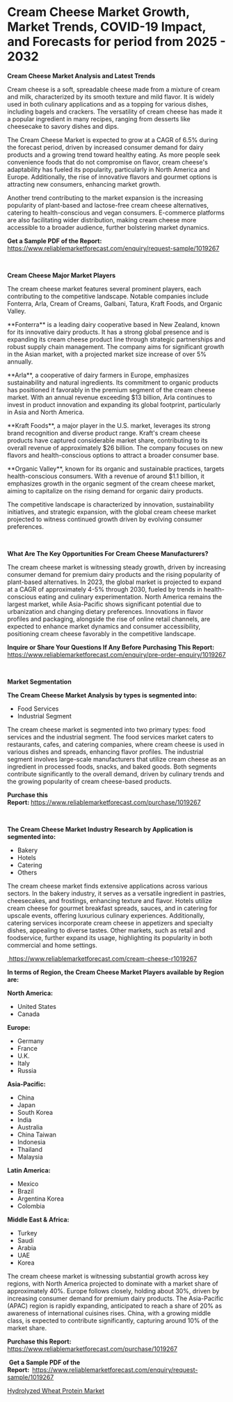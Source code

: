 <p><h1>Cream Cheese Market Growth, Market Trends, COVID-19 Impact, and Forecasts for period from 2025 - 2032</h1></p><p><strong>Cream Cheese Market Analysis and Latest Trends</strong></p>
<p><p>Cream cheese is a soft, spreadable cheese made from a mixture of cream and milk, characterized by its smooth texture and mild flavor. It is widely used in both culinary applications and as a topping for various dishes, including bagels and crackers. The versatility of cream cheese has made it a popular ingredient in many recipes, ranging from desserts like cheesecake to savory dishes and dips.</p><p>The Cream Cheese Market is expected to grow at a CAGR of 6.5% during the forecast period, driven by increased consumer demand for dairy products and a growing trend toward healthy eating. As more people seek convenience foods that do not compromise on flavor, cream cheese's adaptability has fueled its popularity, particularly in North America and Europe. Additionally, the rise of innovative flavors and gourmet options is attracting new consumers, enhancing market growth. </p><p>Another trend contributing to the market expansion is the increasing popularity of plant-based and lactose-free cream cheese alternatives, catering to health-conscious and vegan consumers. E-commerce platforms are also facilitating wider distribution, making cream cheese more accessible to a broader audience, further bolstering market dynamics.</p></p>
<p><strong>Get a Sample PDF of the Report:&nbsp;</strong> <a href="https://www.reliablemarketforecast.com/enquiry/request-sample/1019267?utm_campaign=1875&utm_medium=2&utm_source=Github&utm_content=ia&utm_term=14022025&utm_id=cream-cheese">https://www.reliablemarketforecast.com/enquiry/request-sample/1019267</a></p>
<p>&nbsp;</p>
<p><strong>Cream Cheese Major Market Players</strong></p>
<p><p>The cream cheese market features several prominent players, each contributing to the competitive landscape. Notable companies include Fonterra, Arla, Cream of Creams, Galbani, Tatura, Kraft Foods, and Organic Valley.</p><p>**Fonterra** is a leading dairy cooperative based in New Zealand, known for its innovative dairy products. It has a strong global presence and is expanding its cream cheese product line through strategic partnerships and robust supply chain management. The company aims for significant growth in the Asian market, with a projected market size increase of over 5% annually.</p><p>**Arla**, a cooperative of dairy farmers in Europe, emphasizes sustainability and natural ingredients. Its commitment to organic products has positioned it favorably in the premium segment of the cream cheese market. With an annual revenue exceeding $13 billion, Arla continues to invest in product innovation and expanding its global footprint, particularly in Asia and North America.</p><p>**Kraft Foods**, a major player in the U.S. market, leverages its strong brand recognition and diverse product range. Kraft's cream cheese products have captured considerable market share, contributing to its overall revenue of approximately $26 billion. The company focuses on new flavors and health-conscious options to attract a broader consumer base.</p><p>**Organic Valley**, known for its organic and sustainable practices, targets health-conscious consumers. With a revenue of around $1.1 billion, it emphasizes growth in the organic segment of the cream cheese market, aiming to capitalize on the rising demand for organic dairy products.</p><p>The competitive landscape is characterized by innovation, sustainability initiatives, and strategic expansion, with the global cream cheese market projected to witness continued growth driven by evolving consumer preferences.</p></p>
<p>&nbsp;</p>
<p><strong>What Are The Key Opportunities For Cream Cheese Manufacturers?</strong></p>
<p><p>The cream cheese market is witnessing steady growth, driven by increasing consumer demand for premium dairy products and the rising popularity of plant-based alternatives. In 2023, the global market is projected to expand at a CAGR of approximately 4-5% through 2030, fueled by trends in health-conscious eating and culinary experimentation. North America remains the largest market, while Asia-Pacific shows significant potential due to urbanization and changing dietary preferences. Innovations in flavor profiles and packaging, alongside the rise of online retail channels, are expected to enhance market dynamics and consumer accessibility, positioning cream cheese favorably in the competitive landscape.</p></p>
<p><strong>Inquire or Share Your Questions If Any Before Purchasing This Report:</strong> <a href="https://www.reliablemarketforecast.com/enquiry/pre-order-enquiry/1019267?utm_campaign=1875&utm_medium=2&utm_source=Github&utm_content=ia&utm_term=14022025&utm_id=cream-cheese">https://www.reliablemarketforecast.com/enquiry/pre-order-enquiry/1019267</a></p>
<p>&nbsp;</p>
<p><strong>Market Segmentation</strong></p>
<p><strong>The Cream Cheese Market Analysis by types is segmented into:</strong></p>
<p><ul><li>Food Services</li><li>Industrial Segment</li></ul></p>
<p><p>The cream cheese market is segmented into two primary types: food services and the industrial segment. The food services market caters to restaurants, cafes, and catering companies, where cream cheese is used in various dishes and spreads, enhancing flavor profiles. The industrial segment involves large-scale manufacturers that utilize cream cheese as an ingredient in processed foods, snacks, and baked goods. Both segments contribute significantly to the overall demand, driven by culinary trends and the growing popularity of cream cheese-based products.</p></p>
<p><strong>Purchase this Report:&nbsp;</strong><a href="https://www.reliablemarketforecast.com/purchase/1019267?utm_campaign=1875&utm_medium=2&utm_source=Github&utm_content=ia&utm_term=14022025&utm_id=cream-cheese">https://www.reliablemarketforecast.com/purchase/1019267</a></p>
<p>&nbsp;</p>
<p><strong>The Cream Cheese Market Industry Research by Application is segmented into:</strong></p>
<p><ul><li>Bakery</li><li>Hotels</li><li>Catering</li><li>Others</li></ul></p>
<p><p>The cream cheese market finds extensive applications across various sectors. In the bakery industry, it serves as a versatile ingredient in pastries, cheesecakes, and frostings, enhancing texture and flavor. Hotels utilize cream cheese for gourmet breakfast spreads, sauces, and in catering for upscale events, offering luxurious culinary experiences. Additionally, catering services incorporate cream cheese in appetizers and specialty dishes, appealing to diverse tastes. Other markets, such as retail and foodservice, further expand its usage, highlighting its popularity in both commercial and home settings.</p></p>
<p><a href="https://www.reliablemarketforecast.com/cream-cheese-r1019267?utm_campaign=1875&utm_medium=2&utm_source=Github&utm_content=ia&utm_term=14022025&utm_id=cream-cheese">&nbsp;https://www.reliablemarketforecast.com/cream-cheese-r1019267</a></p>
<p><strong>In terms of Region, the Cream Cheese Market Players available by Region are:</strong></p>
<p>
    <p> <strong> North America: </strong>
        <ul>
            <li>United States</li>
            <li>Canada</li>
        </ul>
        </p> 
    <p> <strong> Europe: </strong>
        <ul>
            <li>Germany</li>
            <li>France</li>
            <li>U.K.</li>
            <li>Italy</li>
            <li>Russia</li>
        </ul>
        </p> 
    <p> <strong> Asia-Pacific: </strong>
        <ul>
            <li>China</li>
            <li>Japan</li>
            <li>South Korea</li>
            <li>India</li>
            <li>Australia</li>
            <li>China Taiwan</li>
            <li>Indonesia</li>
            <li>Thailand</li>
            <li>Malaysia</li>
        </ul>
        </p> 
    <p> <strong> Latin America: </strong>
        <ul>
            <li>Mexico</li>
            <li>Brazil</li>
            <li>Argentina Korea</li>
            <li>Colombia</li>
        </ul>
        </p> 
    <p> <strong> Middle East & Africa: </strong>
        <ul>
            <li>Turkey</li>
            <li>Saudi</li>
            <li>Arabia</li>
            <li>UAE</li>
            <li>Korea</li>
        </ul>
    </p>
    </p>
<p><p>The cream cheese market is witnessing substantial growth across key regions, with North America projected to dominate with a market share of approximately 40%. Europe follows closely, holding about 30%, driven by increasing consumer demand for premium dairy products. The Asia-Pacific (APAC) region is rapidly expanding, anticipated to reach a share of 20% as awareness of international cuisines rises. China, with a growing middle class, is expected to contribute significantly, capturing around 10% of the market share.</p></p>
<p><strong>Purchase this Report: </strong><a href="https://www.reliablemarketforecast.com/purchase/1019267?utm_campaign=1875&utm_medium=2&utm_source=Github&utm_content=ia&utm_term=14022025&utm_id=cream-cheese">https://www.reliablemarketforecast.com/purchase/1019267</a></p>
<p>&nbsp;<strong>Get a Sample PDF of the Report:&nbsp;&nbsp;</strong><a href="https://www.reliablemarketforecast.com/enquiry/request-sample/1019267?utm_campaign=1875&utm_medium=2&utm_source=Github&utm_content=ia&utm_term=14022025&utm_id=cream-cheese">https://www.reliablemarketforecast.com/enquiry/request-sample/1019267</a></p>
<p><strong></strong></p>
<p><p><a href="https://github.com/Chiragrp22/Market-Research-Report-List-7/blob/main/hydrolyzed-wheat-protein-market.md?utm_campaign=1875&utm_medium=2&utm_source=Github&utm_content=ia&utm_term=14022025&utm_id=cream-cheese">Hydrolyzed Wheat Protein Market</a></p></p>